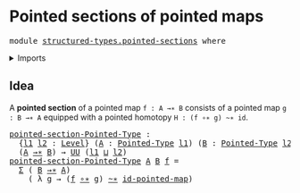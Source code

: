 # Pointed sections of pointed maps

<pre class="Agda"><a id="45" class="Keyword">module</a> <a id="52" href="structured-types.pointed-sections.html" class="Module">structured-types.pointed-sections</a> <a id="86" class="Keyword">where</a>
</pre>
<details><summary>Imports</summary>

<pre class="Agda"><a id="142" class="Keyword">open</a> <a id="147" class="Keyword">import</a> <a id="154" href="foundation.dependent-pair-types.html" class="Module">foundation.dependent-pair-types</a>
<a id="186" class="Keyword">open</a> <a id="191" class="Keyword">import</a> <a id="198" href="foundation.universe-levels.html" class="Module">foundation.universe-levels</a>

<a id="226" class="Keyword">open</a> <a id="231" class="Keyword">import</a> <a id="238" href="structured-types.pointed-homotopies.html" class="Module">structured-types.pointed-homotopies</a>
<a id="274" class="Keyword">open</a> <a id="279" class="Keyword">import</a> <a id="286" href="structured-types.pointed-maps.html" class="Module">structured-types.pointed-maps</a>
<a id="316" class="Keyword">open</a> <a id="321" class="Keyword">import</a> <a id="328" href="structured-types.pointed-types.html" class="Module">structured-types.pointed-types</a>
</pre>
</details>

## Idea

A **pointed section** of a pointed map `f : A →∗ B` consists of a pointed map
`g : B →∗ A` equipped with a pointed homotopy `H : (f ∘∗ g) ~∗ id`.

<pre class="Agda"><a id="pointed-section-Pointed-Type"></a><a id="540" href="structured-types.pointed-sections.html#540" class="Function">pointed-section-Pointed-Type</a> <a id="569" class="Symbol">:</a>
  <a id="573" class="Symbol">{</a><a id="574" href="structured-types.pointed-sections.html#574" class="Bound">l1</a> <a id="577" href="structured-types.pointed-sections.html#577" class="Bound">l2</a> <a id="580" class="Symbol">:</a> <a id="582" href="Agda.Primitive.html#591" class="Postulate">Level</a><a id="587" class="Symbol">}</a> <a id="589" class="Symbol">(</a><a id="590" href="structured-types.pointed-sections.html#590" class="Bound">A</a> <a id="592" class="Symbol">:</a> <a id="594" href="structured-types.pointed-types.html#355" class="Function">Pointed-Type</a> <a id="607" href="structured-types.pointed-sections.html#574" class="Bound">l1</a><a id="609" class="Symbol">)</a> <a id="611" class="Symbol">(</a><a id="612" href="structured-types.pointed-sections.html#612" class="Bound">B</a> <a id="614" class="Symbol">:</a> <a id="616" href="structured-types.pointed-types.html#355" class="Function">Pointed-Type</a> <a id="629" href="structured-types.pointed-sections.html#577" class="Bound">l2</a><a id="631" class="Symbol">)</a> <a id="633" class="Symbol">→</a>
  <a id="637" class="Symbol">(</a><a id="638" href="structured-types.pointed-sections.html#590" class="Bound">A</a> <a id="640" href="structured-types.pointed-maps.html#1014" class="Function Operator">→∗</a> <a id="643" href="structured-types.pointed-sections.html#612" class="Bound">B</a><a id="644" class="Symbol">)</a> <a id="646" class="Symbol">→</a> <a id="648" href="Agda.Primitive.html#320" class="Primitive">UU</a> <a id="651" class="Symbol">(</a><a id="652" href="structured-types.pointed-sections.html#574" class="Bound">l1</a> <a id="655" href="Agda.Primitive.html#804" class="Primitive Operator">⊔</a> <a id="657" href="structured-types.pointed-sections.html#577" class="Bound">l2</a><a id="659" class="Symbol">)</a>
<a id="661" href="structured-types.pointed-sections.html#540" class="Function">pointed-section-Pointed-Type</a> <a id="690" href="structured-types.pointed-sections.html#690" class="Bound">A</a> <a id="692" href="structured-types.pointed-sections.html#692" class="Bound">B</a> <a id="694" href="structured-types.pointed-sections.html#694" class="Bound">f</a> <a id="696" class="Symbol">=</a>
  <a id="700" href="foundation.dependent-pair-types.html#505" class="Record">Σ</a> <a id="702" class="Symbol">(</a> <a id="704" href="structured-types.pointed-sections.html#692" class="Bound">B</a> <a id="706" href="structured-types.pointed-maps.html#1014" class="Function Operator">→∗</a> <a id="709" href="structured-types.pointed-sections.html#690" class="Bound">A</a><a id="710" class="Symbol">)</a>
    <a id="716" class="Symbol">(</a> <a id="718" class="Symbol">λ</a> <a id="720" href="structured-types.pointed-sections.html#720" class="Bound">g</a> <a id="722" class="Symbol">→</a> <a id="724" class="Symbol">(</a><a id="725" href="structured-types.pointed-sections.html#694" class="Bound">f</a> <a id="727" href="structured-types.pointed-maps.html#3900" class="Function Operator">∘∗</a> <a id="730" href="structured-types.pointed-sections.html#720" class="Bound">g</a><a id="731" class="Symbol">)</a> <a id="733" href="structured-types.pointed-homotopies.html#2334" class="Function Operator">~∗</a> <a id="736" href="structured-types.pointed-maps.html#4165" class="Function">id-pointed-map</a><a id="750" class="Symbol">)</a>
</pre>